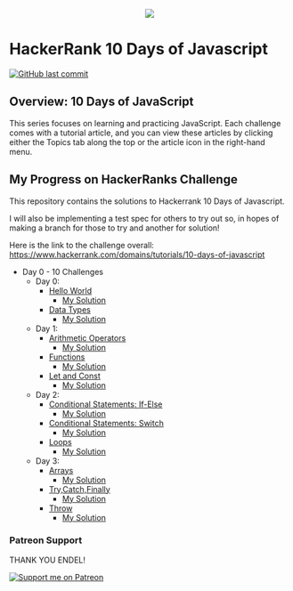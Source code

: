 <p align="center"><a href="https://www.hackerrank.com/crystalchavez99"><img src="https://i0.wp.com/gradsingames.com/wp-content/uploads/2016/05/856771_668224053197841_1943699009_o.png"></a></p>

# HackerRank 10 Days of Javascript

[![GitHub last commit](https://img.shields.io/github/last-commit/crystalchavez99/HR-10-Days-Of-Javascript.svg)](https://github.com/crystalchavez99/HR-10-Days-Of-Javascript)

## Overview: 10 Days of JavaScript

This series focuses on learning and practicing JavaScript. Each challenge comes with a tutorial article, and you can view these articles by clicking either the Topics tab along the top or the article icon in the right-hand menu.


## My Progress on HackerRanks Challenge

This repository contains the solutions to Hackerrank 10 Days of Javascript.

I will also be implementing a test spec for others to try out so, in hopes of making a branch for those to try and another for solution!

Here is the link to the challenge overall: https://www.hackerrank.com/domains/tutorials/10-days-of-javascript

- Day 0 - 10 Challenges
  - Day 0:
    - [Hello World](https://www.hackerrank.com/challenges/js10-hello-world/problem)
      - [My Solution](https://www.hackerrank.com/challenges/js10-hello-world/submissions/code/252930831)
    - [Data Types](https://www.hackerrank.com/challenges/js10-data-types/problem)
      - [My Solution](https://www.hackerrank.com/challenges/js10-data-types/submissions/code/252931996)
  - Day 1:
    - [Arithmetic Operators](https://www.hackerrank.com/challenges/js10-arithmetic-operators/problem)
      - [My Solution](https://www.hackerrank.com/challenges/js10-arithmetic-operators/submissions/code/253076025)
    - [Functions](https://www.hackerrank.com/challenges/js10-function/problem)
      - [My Solution](https://www.hackerrank.com/challenges/js10-function/submissions/code/253076807)
    - [Let and Const](https://www.hackerrank.com/challenges/js10-let-and-const/problem)
      - [My Solution](https://www.hackerrank.com/challenges/js10-let-and-const/submissions/code/253103389)
  - Day 2:
    - [Conditional Statements: If-Else](https://www.hackerrank.com/challenges/js10-if-else/problem)
      - [My Solution](https://www.hackerrank.com/challenges/js10-if-else/submissions/code/253270283)
    - [Conditional Statements: Switch](https://www.hackerrank.com/challenges/js10-switch/problem)
      - [My Solution](https://www.hackerrank.com/challenges/js10-switch/submissions/code/253271276)
    - [Loops](https://www.hackerrank.com/challenges/js10-loops/problem)
      - [My Solution](https://www.hackerrank.com/challenges/js10-loops/submissions/code/252933194)
  - Day 3:
    - [Arrays](https://www.hackerrank.com/challenges/js10-arrays/problem)
      - [My Solution](https://www.hackerrank.com/challenges/js10-arrays/submissions/code/253764477)
    - [Try,Catch,Finally](https://www.hackerrank.com/challenges/js10-try-catch-and-finally/problem)
      - [My Solution](https://www.hackerrank.com/challenges/js10-try-catch-and-finally/submissions/code/253787725)
    - [Throw](https://www.hackerrank.com/challenges/js10-throw/problem)
      - [My Solution](https://www.hackerrank.com/challenges/js10-throw/submissions/code/253787905)


### **Patreon Support**
THANK YOU ENDEL!

[![Support me on Patreon](https://img.shields.io/endpoint.svg?url=https%3A%2F%2Fshieldsio-patreon.vercel.app%2Fapi%3Fusername%3Dredfire1205%26type%3Dpatrons&style=for-the-badge)](https://patreon.com/redfire1205)
